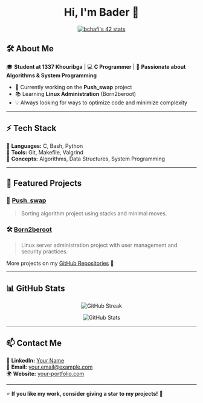 <h1 align="center">Hi, I'm Bader 👋</h1>

<p align="center">
  <a href="https://github.com/oakoudad/badge42">
    <img src="https://badge.mediaplus.ma/levi/bchafi" alt="bchafi's 42 stats">
  </a>
</p>

## 🛠 About Me  
🎓 **Student at 1337 Khouribga** | 💻 **C Programmer** | 🚀 **Passionate about Algorithms & System Programming**  

- 🔭 Currently working on the **Push_swap** project  
- 📚 Learning **Linux Administration** (Born2beroot)  
- 💡 Always looking for ways to optimize code and minimize complexity  

---

## ⚡ Tech Stack  
🔹 **Languages:** C, Bash, Python  
🔹 **Tools:** Git, Makefile, Valgrind  
🔹 **Concepts:** Algorithms, Data Structures, System Programming  

---

## 📌 Featured Projects  

### 🚀 [Push_swap]([https://github.com/your-repo-link](https://github.com/Bader-Chafi/Push_Swap))
> Sorting algorithm project using stacks and minimal moves.  

### 🛠 [Born2beroot](https://github.com/your-repo-link)
> Linux server administration project with user management and security practices.  

More projects on my [GitHub Repositories]([https://github.com/your-username?tab=repositories](https://github.com/Bader-Chafi?tab=repositories)) 📂  

---

## 📊 GitHub Stats  

<p align="center">
  <img src="https://github-readme-streak-stats.herokuapp.com/?user=your-username&theme=dark" alt="GitHub Streak">
</p>

<p align="center">
  <img src="https://github-readme-stats.vercel.app/api?username=your-username&show_icons=true&theme=dark" alt="GitHub Stats">
</p>

---

## 📫 Contact Me  

💼 **LinkedIn:** [Your Name](https://linkedin.com/in/your-profile)  
📧 **Email:** your.email@example.com  
🌍 **Website:** [your-portfolio.com](https://your-portfolio.com)  

---

⭐ **If you like my work, consider giving a star to my projects!** 🚀
